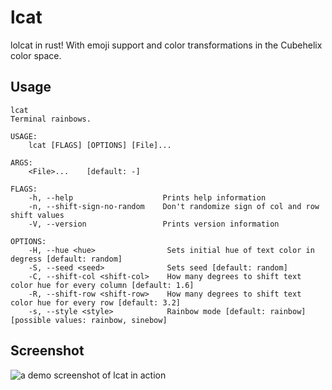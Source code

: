 # lcat

lolcat in rust! With emoji support and color transformations in the Cubehelix color space.

## Usage

```text
lcat
Terminal rainbows.

USAGE:
    lcat [FLAGS] [OPTIONS] [File]...

ARGS:
    <File>...    [default: -]

FLAGS:
    -h, --help                    Prints help information
    -n, --shift-sign-no-random    Don't randomize sign of col and row shift values
    -V, --version                 Prints version information

OPTIONS:
    -H, --hue <hue>                Sets initial hue of text color in degress [default: random]
    -S, --seed <seed>              Sets seed [default: random]
    -C, --shift-col <shift-col>    How many degrees to shift text color hue for every column [default: 1.6]
    -R, --shift-row <shift-row>    How many degrees to shift text color hue for every row [default: 3.2]
    -s, --style <style>            Rainbow mode [default: rainbow] [possible values: rainbow, sinebow]
```
## Screenshot
![a demo screenshot of lcat in action](.github/screenshot.png)
